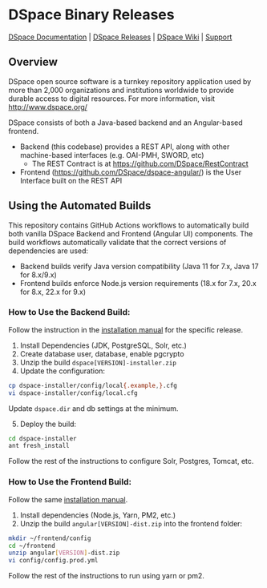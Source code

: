 # DSpace Binary Releases

[DSpace Documentation](https://wiki.lyrasis.org/display/DSDOC/) |
[DSpace Releases](https://github.com/DSpace/DSpace/releases) |
[DSpace Wiki](https://wiki.lyrasis.org/display/DSPACE/Home) |
[Support](https://wiki.lyrasis.org/display/DSPACE/Support)

## Overview

DSpace open source software is a turnkey repository application used by more than
2,000 organizations and institutions worldwide to provide durable access to digital resources.
For more information, visit http://www.dspace.org/

DSpace consists of both a Java-based backend and an Angular-based frontend.

* Backend (this codebase) provides a REST API, along with other machine-based interfaces (e.g. OAI-PMH, SWORD, etc)
    * The REST Contract is at https://github.com/DSpace/RestContract
* Frontend (https://github.com/DSpace/dspace-angular/) is the User Interface built on the REST API

## Using the Automated Builds

This repository contains GitHub Actions workflows to automatically build both vanilla DSpace Backend and Frontend (Angular UI) components. The build workflows automatically validate that the correct versions of dependencies are used:

- Backend builds verify Java version compatibility (Java 11 for 7.x, Java 17 for 8.x/9.x)
- Frontend builds enforce Node.js version requirements (18.x for 7.x, 20.x for 8.x, 22.x for 9.x)

### How to Use the Backend Build:

Follow the instruction in the [installation manual](https://wiki.lyrasis.org/display/DSDOC8x/Installing+DSpace) for the specific release.

1. Install Dependencies (JDK, PostgreSQL, Solr, etc.)
2. Create database user, database, enable pgcrypto
3. Unzip the build `dspace[VERSION]-installer.zip`
4. Update the configuration:
```bash
cp dspace-installer/config/local{.example,}.cfg
vi dspace-installer/config/local.cfg
```
Update `dspace.dir` and db settings at the minimum.

5. Deploy the build:
```bash
cd dspace-installer
ant fresh_install
``` 

Follow the rest of the instructions to configure Solr, Postgres, Tomcat, etc.

### How to Use the Frontend Build:

Follow the same [installation manual](https://wiki.lyrasis.org/display/DSDOC8x/Installing+DSpace).

1. Install dependencies (Node.js, Yarn, PM2, etc.)
1. Unzip the build `angular[VERSION]-dist.zip` into the frontend folder:
```bash
mkdir ~/frontend/config
cd ~/frontend
unzip angular[VERSION]-dist.zip
vi config/config.prod.yml
```

Follow the rest of the instructions to run using yarn or pm2.
